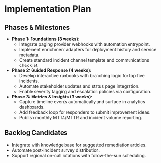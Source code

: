 # Implementation Plan

## Phases & Milestones
- **Phase 1: Foundations (3 weeks):**
  - Integrate paging provider webhooks with automation entrypoint.
  - Implement enrichment adapters for deployment history and service metadata.
  - Create standard incident channel template and communications checklist.
- **Phase 2: Guided Response (4 weeks):**
  - Develop interactive runbooks with branching logic for top five incidents.
  - Automate stakeholder updates and status page integration.
  - Enable severity tagging and escalation policies via configuration.
- **Phase 3: Metrics & Insights (3 weeks):**
  - Capture timeline events automatically and surface in analytics dashboards.
  - Add feedback loop for responders to submit improvement ideas.
  - Publish monthly MTTA/MTTR and incident volume reporting.

## Backlog Candidates
- Integrate with knowledge base for suggested remediation articles.
- Automate post-incident survey distribution.
- Support regional on-call rotations with follow-the-sun scheduling.
